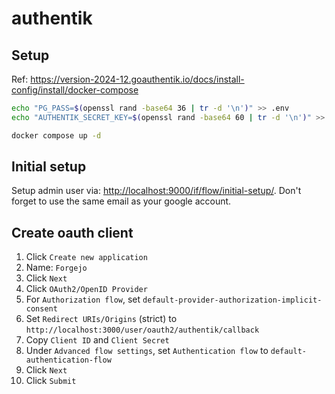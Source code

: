 # authentik

## Setup

Ref: <https://version-2024-12.goauthentik.io/docs/install-config/install/docker-compose>

```bash
echo "PG_PASS=$(openssl rand -base64 36 | tr -d '\n')" >> .env
echo "AUTHENTIK_SECRET_KEY=$(openssl rand -base64 60 | tr -d '\n')" >> .env

docker compose up -d
```

## Initial setup

Setup admin user via: <http://localhost:9000/if/flow/initial-setup/>. Don't forget to use the same email as your google account.

## Create oauth client

1. Click `Create new application`
2. Name: `Forgejo`
3. Click `Next`
4. Click `OAuth2/OpenID Provider`
5. For `Authorization flow`, set `default-provider-authorization-implicit-consent`
6. Set `Redirect URIs/Origins` (strict) to `http://localhost:3000/user/oauth2/authentik/callback`
7. Copy `Client ID` and `Client Secret`
8. Under `Advanced flow settings`, set `Authentication flow` to `default-authentication-flow`
9. Click `Next`
10. Click `Submit`
